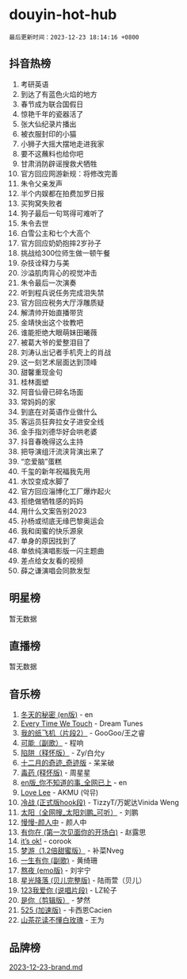 # douyin-hot-hub

`最后更新时间：2023-12-23 18:14:16 +0800`

## 抖音热榜

1. 考研英语
1. 到达了有蓝色火焰的地方
1. 春节成为联合国假日
1. 惊艳千年的瓷器活了
1. 张大仙纪录片播出
1. 被衣服封印的小猫
1. 小狮子大摇大摆地走进我家
1. 要不这蘸料也给你吧
1. 甘肃消防辟谣搜救犬牺牲
1. 官方回应网游新规：将修改完善
1. 朱令父亲发声
1. 半个内娱都在拍费加罗日报
1. 买狗窝失败者
1. 狗子最后一句骂得可难听了
1. 朱令去世
1. 白雪公主和七个大高个
1. 官方回应奶奶抱摔2岁孙子
1. 挑战给300位师生做一顿午餐
1. 杂技诠释力与美
1. 沙溢肌肉背心的视觉冲击
1. 朱令最后一次演奏
1. 听到程兵说任务完成泪失禁
1. 官方回应税务大厅浮雕质疑
1. 解清帅开始直播带货
1. 金靖快出这个妆教吧
1. 谁能拒绝大眼萌妹田曦薇
1. 被葛大爷的爱整泪目了
1. 刘涛认出记者手机壳上的肖战
1. 这一刻艺术层面达到顶峰
1. 甜馨重现金句
1. 桂林面塑
1. 阿音仙骨已碎名场面
1. 常妈妈的家
1. 到底在对英语作业做什么
1. 客运员狂奔拉女子进安全线
1. 金手指刘德华好会哄老婆
1. 抖音春晚得这么主持
1. 把导演组汗流浃背演出来了
1. “恋爱脑”蛋糕
1. 千玺的新年祝福我先用
1. 水饺变成水脚了
1. 官方回应淄博化工厂爆炸起火
1. 拒绝做牺牲感的妈妈
1. 用什么文案告别2023
1. 孙杨或彻底无缘巴黎奥运会
1. 我和闺蜜的快乐源泉
1. 单身的原因找到了
1. 单依纯演唱影版一闪主题曲
1. 差点给女友看的视频
1. 薛之谦演唱会同款发型

## 明星榜

暂无数据

## 直播榜

暂无数据

## 音乐榜

1. [冬天的秘密 (en版)](https://sf3-cdn-tos.douyinstatic.com/obj/tos-cn-ve-2774/okIuMHDdzyf3FjGK4Lphe1vfHcQaPIHAg0Z4CR) - en
1. [Every Time We Touch](https://sf3-cdn-tos.douyinstatic.com/obj/tos-cn-ve-2774/ogN6lUKQeBBfEVhIOMikG1CcJjugxk1tztZyhP) - Dream Tunes
1. [我的纸飞机（片段2）](https://sf3-cdn-tos.douyinstatic.com/obj/tos-cn-ve-2774/oM2ZrKcg2CD5AeRB2gkeXOFB1IxAGJdZPazYHf) - GooGoo/王之睿
1. [可能（副歌）](https://sf3-cdn-tos.douyinstatic.com/obj/tos-cn-ve-2774/cde1731888894259b333569393c2fb51) - 程响
1. [陷阱（释怀版）](https://sf6-cdn-tos.douyinstatic.com/obj/tos-cn-ve-2774/oE8C21LeZrzKLDFfQYgMzx4GAIHageG5IzayY7) - Zy/白允y
1. [十二月的奇迹_奇迹版](https://sf6-cdn-tos.douyinstatic.com/obj/tos-cn-ve-2774/oMslvA9FBzGMGHnyUuoiiUjtIAXfMz6tzwByW8) - 呆呆破
1. [毒药 (释怀版)](https://sf3-cdn-tos.douyinstatic.com/obj/tos-cn-ve-2774/oYILMEAzspdZBIzy4frJNB8ZHPHWAhiwowd4Ad) - 周星星
1. [en版_你不知道的事_全网已上](https://sf6-cdn-tos.douyinstatic.com/obj/tos-cn-ve-2774/o4QbYLDezHUtFyDKdF9XfmPhIewaqEQAggj6Cb) - en
1. [Love Lee](https://sf3-cdn-tos.douyinstatic.com/obj/tos-cn-ve-2774/o05GbkJGbCBTdDnMtB0fwOYgkeZp23vrWQDQBS) - AKMU (악뮤)
1. [冷战 (正式版hook段)](https://sf6-cdn-tos.douyinstatic.com/obj/tos-cn-ve-2774/oMuEoiBasWApEMVDgNiI8VAByNmwo5J0pyf8Yx) - TizzyT/万妮达Vinida Weng
1. [太阳（全网搜_太阳刘鹏_可听）](https://sf6-cdn-tos.douyinstatic.com/obj/tos-cn-ve-2774/ogWbyIQnlBFImVbeDocRdCIYtBHlbJXgfZMvgz) - 刘鹏
1. [慢慢-颜人中](https://sf3-cdn-tos.douyinstatic.com/obj/tos-cn-ve-2774/ocjHNfBXdBxQNC8ZGAeoLMFTUgtBg8bkExunDC) - 颜人中
1. [有你在 (第一次见面你的开场白)](https://sf3-cdn-tos.douyinstatic.com/obj/tos-cn-ve-2774/oAthrQ3ClJBfI57uBoFEgNDYtNCZ0TSYQQfxQ0) - 赵露思
1. [it’s ok!](https://sf6-cdn-tos.douyinstatic.com/obj/tos-cn-ve-2774/0fc4d0ee28444bd0ab76e8b7c0003f52) - corook
1. [梦游（1.2倍甜蜜版）](https://sf6-cdn-tos.douyinstatic.com/obj/tos-cn-ve-2774/o4gyAUm8hwufoEABmwVIiQtHsFuGzAEEWtNMzo) - 补菜Nveg
1. [一生有你 (副歌)](https://sf3-cdn-tos.douyinstatic.com/obj/tos-cn-ve-2774/o8xzM8HLaQzgMiJ96FKAWCenIuzkFpfClDdmeW) - 黄绮珊
1. [熬夜 (emo版)](https://sf6-cdn-tos.douyinstatic.com/obj/tos-cn-ve-2774/ocQZvZErLThAfNQOtBZ178gQDfCDFBL9iB5lvY) - 刘宇宁
1. [星光降落 (贝儿完整版)](https://sf3-cdn-tos.douyinstatic.com/obj/tos-cn-ve-2774/okwB9hAwyAtsFFkFBzAX1hOOfQuIoMNs0W2Mwr) - 陆雨萱（贝儿）
1. [123我爱你 (说唱片段)](https://sf3-cdn-tos.douyinstatic.com/obj/tos-cn-ve-2774/oYCWFpY0hL9kda0dQKIGDYeKYfQmAse0DgpDjz) - LZ轮子
1. [是你（剪辑版）](https://sf3-cdn-tos.douyinstatic.com/obj/tos-cn-ve-2774/46019dae783c4c969944217fe1cfafc4) - 梦然
1. [525 (加速版)](https://sf6-cdn-tos.douyinstatic.com/obj/tos-cn-ve-2774/oIfKCtqfDyP8Vc9FpAPgWMyezT6LnDT1abRwGg) - 卡西恩Cacien
1. [山茶花读不懂白玫瑰](https://sf3-cdn-tos.douyinstatic.com/obj/tos-cn-ve-2774/osfn8B7DktrRHEPJgPCfDbw7QDQEkwC16BxZg9) - 王为

## 品牌榜

[2023-12-23-brand.md](2023-12-23-brand.md)
